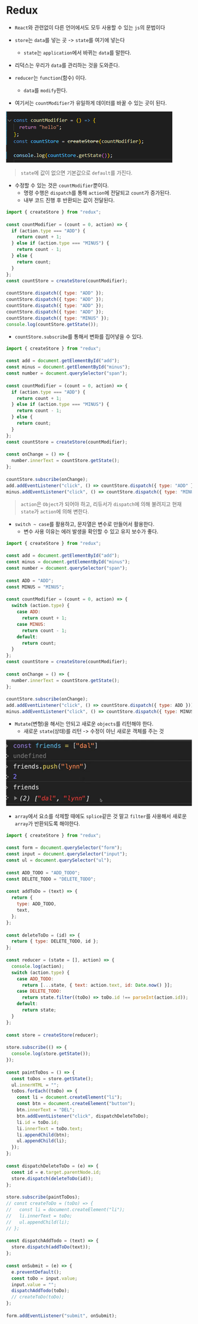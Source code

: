 # Redux

- `React`와 관련없이 다른 언어에서도 모두 사용할 수 있는 `js`의 문법이다

- `store`는 `data`를 넣는 곳 -> `state`를 여기에 넣는다
  - `state`는 `application`에서 바뀌는 `data`를 말한다.
- 리덕스는 우리가 `data`를 관리하는 것을 도와준다.

- `reducer`는 `function`(함수) 이다.
  - `data`를 `modify`한다.

- 여기서는 `countModifier`가 유일하게 데이터를 바꿀 수 있는 곳이 된다.

![image-20230117221458576](assets/image-20230117221458576.png)

> `state`에 값이 없으면 기본값으로 `default`를 가진다.

- 수정할 수 있는 것은 `countModifier`뿐이다.
  - 명령 수행은 `dispatch`를 통해 `action`에 전달되고 `count`가 증가된다.
  - 내부 코드 진행 후 반환되는 값이 전달된다.

```js
import { createStore } from "redux";

const countModifier = (count = 0, action) => {
  if (action.type === "ADD") {
    return count + 1;
  } else if (action.type === "MINUS") {
    return count - 1;
  } else {
    return count;
  }
};
const countStore = createStore(countModifier);

countStore.dispatch({ type: "ADD" });
countStore.dispatch({ type: "ADD" });
countStore.dispatch({ type: "ADD" });
countStore.dispatch({ type: "ADD" });
countStore.dispatch({ type: "MINUS" });
console.log(countStore.getState());
```



- `countStore.subscribe`를 통해서 변화를 집어넣을 수 있다.

```js
import { createStore } from "redux";

const add = document.getElementById("add");
const minus = document.getElementById("minus");
const number = document.querySelector("span");

const countModifier = (count = 0, action) => {
  if (action.type === "ADD") {
    return count + 1;
  } else if (action.type === "MINUS") {
    return count - 1;
  } else {
    return count;
  }
};
const countStore = createStore(countModifier);

const onChange = () => {
  number.innerText = countStore.getState();
};

countStore.subscribe(onChange);
add.addEventListener("click", () => countStore.dispatch({ type: "ADD" }));
minus.addEventListener("click", () => countStore.dispatch({ type: "MINUS" }));
```

> `action`은 `Object`가 되어야 하고, 리듀서가 `dispatch`에 의해 불려지고 현재 `state`가 `action`에 의해 변한다.



- `switch ~ case`를 활용하고, 문자열은 변수로 만들어서 활용한다.
  - 변수 사용 이유는 에러 발생을 확인할 수 있고 유지 보수가 좋다.

```js
import { createStore } from "redux";

const add = document.getElementById("add");
const minus = document.getElementById("minus");
const number = document.querySelector("span");

const ADD = "ADD";
const MINUS = "MINUS";

const countModifier = (count = 0, action) => {
  switch (action.type) {
    case ADD:
      return count + 1;
    case MINUS:
      return count - 1;
    default:
      return count;
  }
};
const countStore = createStore(countModifier);

const onChange = () => {
  number.innerText = countStore.getState();
};

countStore.subscribe(onChange);
add.addEventListener("click", () => countStore.dispatch({ type: ADD }));
minus.addEventListener("click", () => countStore.dispatch({ type: MINUS }));

```

- `Mutate`(변형)을 해서는 안되고 새로운 `objects`를 리턴해야 한다.
  - 새로운 `state`(상태)를 리턴 -> 수정이 아닌 새로운 객체를 주는 것

![image-20230117230111082](assets/image-20230117230111082.png)

- `array`에서 요소를 삭제할 때에도 `splice`같은 것 말고 `filter`를 사용해서 새로운 `array`가 반환되도록 해야한다.

```js
import { createStore } from "redux";

const form = document.querySelector("form");
const input = document.querySelector("input");
const ul = document.querySelector("ul");

const ADD_TODO = "ADD_TODO";
const DELETE_TODO = "DELETE_TODO";

const addToDo = (text) => {
  return {
    type: ADD_TODO,
    text,
  };
};

const deleteToDo = (id) => {
  return { type: DELETE_TODO, id };
};

const reducer = (state = [], action) => {
  console.log(action);
  switch (action.type) {
    case ADD_TODO:
      return [...state, { text: action.text, id: Date.now() }];
    case DELETE_TODO:
      return state.filter((toDo) => toDo.id !== parseInt(action.id));
    default:
      return state;
  }
};

const store = createStore(reducer);

store.subscribe(() => {
  console.log(store.getState());
});

const paintToDos = () => {
  const toDos = store.getState();
  ul.innerHTML = "";
  toDos.forEach((toDo) => {
    const li = document.createElement("li");
    const btn = document.createElement("button");
    btn.innerText = "DEL";
    btn.addEventListener("click", dispatchDeleteToDo);
    li.id = toDo.id;
    li.innerText = toDo.text;
    li.appendChild(btn);
    ul.appendChild(li);
  });
};

const dispatchDeleteToDo = (e) => {
  const id = e.target.parentNode.id;
  store.dispatch(deleteToDo(id));
};

store.subscribe(paintToDos);
// const createToDo = (toDo) => {
//   const li = document.createElement("li");
//   li.innerText = toDo;
//   ul.appendChild(li);
// };

const dispatchAddTodo = (text) => {
  store.dispatch(addToDo(text));
};

const onSubmit = (e) => {
  e.preventDefault();
  const toDo = input.value;
  input.value = "";
  dispatchAddTodo(toDo);
  // createToDo(toDo);
};

form.addEventListener("submit", onSubmit);

```

